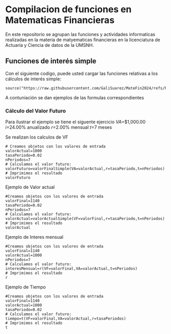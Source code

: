 # Compilacion de funciones en Matematicas Financieras 

En este repositorio se agrupan las funciones y actividades informaticas realizadas en la materia de matyematicas financieras en la licenciatura de Actuaría y Ciencia de datos de la UMSNH.

## Funciones de interés simple

Con el siguiente codigo, puede usted cargar las funciones relativas a los cálculos de interés simple:

```{r}
source("https://raw.githubusercontent.com/GaliSuarez/MateFin2024/refs/heads/main/formulasInteresSimple%20(2).R")
```
A contuniación se dan ejemplos de las formulas correspondientes

### Cálculo del Valor Futuro 

Para ilustrar el ejemplo se tiene el siguente ejercicio
$VA$=$1,000.00
$i$=24.00% anualizado
$r$=2.00% mensual
$t$=7 meses

Se realizan los calculos de VF
```{r}
# Creamos objetos con los valores de entrada
valorActual=1000
tasaPeriodo=0.02
nPeriodos=7
# Calculamos el valor futuro:
valorFuturo=valorFinalSimple(VA=valorActual,r=tasaPeriodo,t=nPeriodos)
# Imprimimos el resultado
valorFuturo
```
Ejemplo de Valor actual 
```{r}
#Creamos objetos con los valores de entrada
valorFinal=1140
tasaPeriodo=0.02
nPeriodos=7
# Calculamos el valor futuro:
valorActual=valorActualSimple(VF=valorFinal,r=tasaPeriodo,t=nPeriodos)
# Imprimimos el resultado
valorActual
```
Ejemplo de Interes mensual
```{r}
#Creamos objetos con los valores de entrada
valorFinal=1140
valorActual=1000
nPeriodos=7
# Calculamos el valor futuro:
interesMensual=r(VF=valorFinal,VA=valorActual,t=nPeriodos)
# Imprimimos el resultado
r
```

Ejemplo de Tiempo 
```{r}
#Creamos objetos con los valores de entrada
valorFinal=1140
valorActual=1000
tasaPeriodo=0.02
# Calculamos el valor futuro:
tiempo=t(VF=valorFinal,VA=valorActual,r=tasaPeriodos)
# Imprimimos el resultado
t
```
